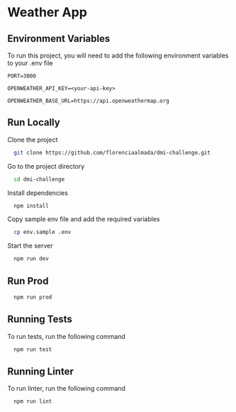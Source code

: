 # Weather App

## Environment Variables

To run this project, you will need to add the following environment variables to your .env file

`PORT=3000`

`OPENWEATHER_API_KEY=<your-api-key>`

`OPENWEATHER_BASE_URL=https://api.openweathermap.org`

## Run Locally

Clone the project

```bash
  git clone https://github.com/florenciaalmada/dmi-challenge.git
```

Go to the project directory

```bash
  cd dmi-challenge
```

Install dependencies

```bash
  npm install
```

Copy sample env file and add the required variables

```bash
  cp env.sample .env
```

Start the server

```bash
  npm run dev
```

## Run Prod

```bash
  npm run prod
```

## Running Tests

To run tests, run the following command

```bash
  npm run test
```

## Running Linter

To run linter, run the following command

```bash
  npm run lint
```
